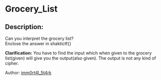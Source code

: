 
# Grocery_List
## Description:
Can you interpret the grocery list? <br />
Enclose the answer in shaktictf{}

**Clarification:** You have to find the input which when given to the grocery list(given)  will give you the output(also given). The output is not any kind of cipher.

Author: [imm0rt4l_5t4rk](https://twitter.com/SimranKathpalia)

